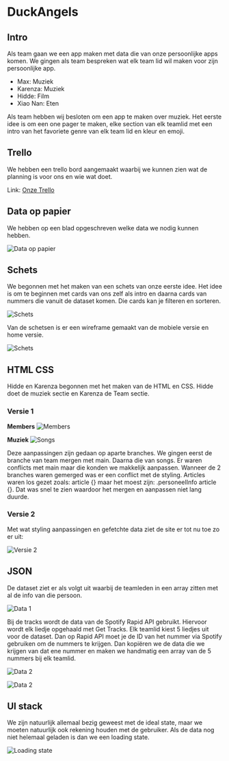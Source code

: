 # DuckAngels

## Intro
Als team gaan we een app maken met data die van onze persoonlijke apps komen. We gingen als team bespreken wat elk team lid wil maken voor zijn persoonlijke app.

- Max: Muziek
- Karenza: Muziek
- Hidde: Film
- Xiao Nan: Eten

Als team hebben wij besloten om een app te maken over muziek. Het eerste idee is om een one pager te maken, elke section van elk teamlid met een intro van het favoriete genre van elk team lid en kleur en emoji.

## Trello
We hebben een trello bord aangemaakt waarbij we kunnen zien wat de planning is voor ons en wie wat doet.

Link: [Onze Trello](https://trello.com/b/X0KmrT8Y/duck-angles)

## Data op papier
We hebben op een blad opgeschreven welke data we nodig kunnen hebben. 

![Data op papier](./docs/read-me-img/data-papier.png)

## Schets
We begonnen met het maken van een schets van onze eerste idee. Het idee is om te beginnen met cards van ons zelf als intro en daarna cards van nummers die vanuit de dataset komen. Die cards kan je filteren en sorteren. 

![Schets](./docs/read-me-img/schets.png)

Van de schetsen is er een wireframe gemaakt van de mobiele versie en home versie.

![Schets](./docs/read-me-img/wireframes.jpg)

## HTML CSS
Hidde en Karenza begonnen met het maken van de HTML en CSS. Hidde doet de muziek sectie en Karenza de Team sectie.

### Versie 1
**Members**
![Members](./docs/read-me-img/v-1-memebers.png)

**Muziek**
![Songs](./docs/read-me-img/v-1-songs.png)

Deze aanpassingen zijn gedaan op aparte branches. We gingen eerst de branche van team mergen met main. Daarna die van songs. Er waren conflicts met main maar die konden we makkelijk aanpassen. Wanneer de 2 branches waren gemerged was er een conflict met de styling. Articles waren los gezet zoals: article {} maar het moest zijn: .personeelInfo article {}. Dat was snel te zien waardoor het mergen en aanpassen niet lang duurde.

### Versie 2
Met wat styling aanpassingen en gefetchte data ziet de site er tot nu toe zo er uit:

![Versie 2](./docs/read-me-img/v-2.png)

## JSON

De dataset ziet er als volgt uit waarbij de teamleden in een array zitten met al de info van die persoon. 

![Data 1](./docs/read-me-img/data-1.png)

Bij de tracks wordt de data van de Spotify Rapid API gebruikt. Hiervoor wordt elk liedje opgehaald met Get Tracks. Elk teamlid kiest 5 liedjes uit voor de dataset. Dan op Rapid API moet je de ID van het nummer via Spotify gebruiken om de nummers te krijgen. Dan kopiëren we de data die we krijgen van dat ene nummer en maken we handmatig een array van de 5 nummers bij elk teamlid.  

![Data 2](./docs/read-me-img/data-2.png)

![Data 2](./docs/read-me-img/rapid-api-spotify.png)

## UI stack

We zijn natuurlijk allemaal bezig geweest met de ideal state, maar we moeten natuurlijk ook rekening houden met de gebruiker. 
Als de data nog niet helemaal geladen is dan we een loading state.

![Loading state](./docs/read-me-img/loading-state.png)


